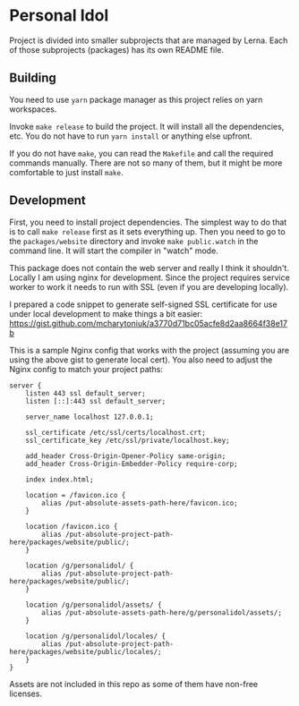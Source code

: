 # Personal Idol

Project is divided into smaller subprojects that are managed by Lerna. Each
of those subprojects (packages) has its own README file.

## Building

You need to use `yarn` package manager as this project relies on yarn
workspaces.

Invoke `make release` to build the project. It will install all the
dependencies, etc. You do not have to run `yarn install` or anything else
upfront.

If you do not have `make`, you can read the `Makefile` and call the required
commands manually. There are not so many of them, but it might be more
comfortable to just install `make`.

## Development

First, you need to install project dependencies. The simplest way to do that
is to call `make release` first as it sets everything up. Then you need to
go to the `packages/website` directory and invoke `make public.watch` in the
command line. It will start the compiler in "watch" mode.

This package does not contain the web server and really I think it shouldn't.
Locally I am using nginx for development. Since the project requires service
worker to work it needs to run with SSL (even if you are developing locally).

I prepared a code snippet to generate self-signed SSL certificate for use under
local development to make things a bit easier:
https://gist.github.com/mcharytoniuk/a3770d71bc05acfe8d2aa8664f38e17b

This is a sample Nginx config that works with the project (assuming you are
using the above gist to generate local cert). You also need to adjust the
Nginx config to match your project paths:

```nginx
server {
    listen 443 ssl default_server;
    listen [::]:443 ssl default_server;

    server_name localhost 127.0.0.1;

    ssl_certificate /etc/ssl/certs/localhost.crt;
    ssl_certificate_key /etc/ssl/private/localhost.key;

    add_header Cross-Origin-Opener-Policy same-origin;
    add_header Cross-Origin-Embedder-Policy require-corp;

    index index.html;

    location = /favicon.ico {
        alias /put-absolute-assets-path-here/favicon.ico;
    }

    location /favicon.ico {
        alias /put-absolute-project-path-here/packages/website/public/;
    }

    location /g/personalidol/ {
        alias /put-absolute-project-path-here/packages/website/public/;
    }

    location /g/personalidol/assets/ {
        alias /put-absolute-assets-path-here/g/personalidol/assets/;
    }

    location /g/personalidol/locales/ {
        alias /put-absolute-project-path-here/packages/website/public/locales/;
    }
}
```

Assets are not included in this repo as some of them have non-free licenses.
